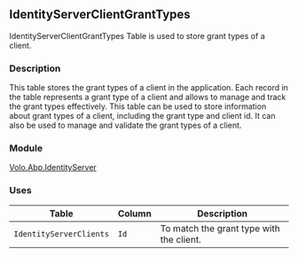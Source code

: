 ## IdentityServerClientGrantTypes

IdentityServerClientGrantTypes Table is used to store grant types of a client.

### Description

This table stores the grant types of a client in the application. Each record in the table represents a grant type of a client and allows to manage and track the grant types effectively. This table can be used to store information about grant types of a client, including the grant type and client id. It can also be used to manage and validate the grant types of a client.

### Module

[Volo.Abp.IdentityServer](../../IdentityServer.md)

### Uses

| Table | Column | Description |
| --- | --- | --- |
| `IdentityServerClients` | `Id` | To match the grant type with the client. |